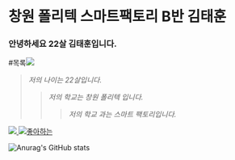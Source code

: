 # 창원 폴리텍 스마트팩토리 B반 김태훈

### 안녕하세요 22살 김태훈입니다.


#목록<img src="https://img.shields.io/badge/Firebase-FFCA28?style=flat-square&logo=#181717&logoColor=black"/>
>_저의 나이는 22살입니다._
> > _저의 학교는 창원 폴리텍 입니다._
> > > _저의 학교 과는 스마트 팩토리입니다._

<a href="(https://www.youtube.com/watch?v=acVLMP3sa9s)"><img src="https://img.shields.io/badge/Firebase-FFCA28?style=flat-square&logo=#181717&logoColor=black"/>
[![좋아하는 ](https://cdn.icon-icons.com/icons2/564/PNG/512/Music_icon-icons.com_54163.png)](https://www.youtube.com/watch?v=acVLMP3sa9s)

![Anurag's GitHub stats](https://github-readme-stats.vercel.app/api?username=Taehoon20)




